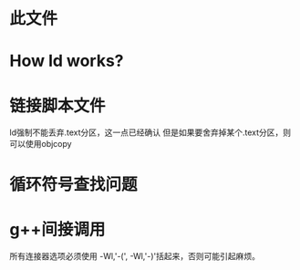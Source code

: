 # 此文件

# How ld works?

# 链接脚本文件
ld强制不能丢弃.text分区，这一点已经确认
但是如果要舍弃掉某个.text分区，则可以使用objcopy

# 循环符号查找问题

# g++间接调用
所有连接器选项必须使用 -Wl,'-(',  -Wl,'-)'括起来，否则可能引起麻烦。   
